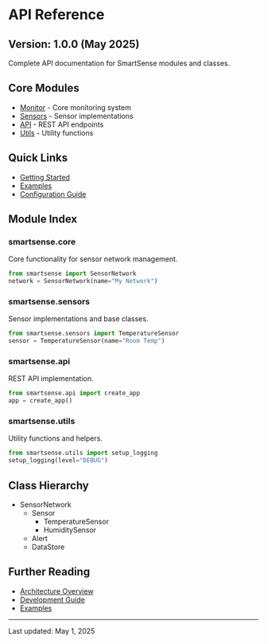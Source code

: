 # API Reference

## Version: 1.0.0 (May 2025)

Complete API documentation for SmartSense modules and classes.

## Core Modules

- [Monitor](core/monitor.md) - Core monitoring system
- [Sensors](sensors/index.md) - Sensor implementations
- [API](api/routes.md) - REST API endpoints
- [Utils](utils/index.md) - Utility functions

## Quick Links

- [Getting Started](../getting_started.md)
- [Examples](../../examples/)
- [Configuration Guide](../sensor_configuration.md)

## Module Index

### smartsense.core

Core functionality for sensor network management.

```python
from smartsense import SensorNetwork
network = SensorNetwork(name="My Network")
```

### smartsense.sensors

Sensor implementations and base classes.

```python
from smartsense.sensors import TemperatureSensor
sensor = TemperatureSensor(name="Room Temp")
```

### smartsense.api

REST API implementation.

```python
from smartsense.api import create_app
app = create_app()
```

### smartsense.utils

Utility functions and helpers.

```python
from smartsense.utils import setup_logging
setup_logging(level="DEBUG")
```

## Class Hierarchy

- SensorNetwork
  - Sensor
    - TemperatureSensor
    - HumiditySensor
  - Alert
  - DataStore

## Further Reading

- [Architecture Overview](../architecture.md)
- [Development Guide](../../CONTRIBUTING.md)
- [Examples](../../examples/)

---

Last updated: May 1, 2025
